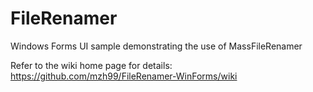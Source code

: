 # FileRenamer
Windows Forms UI sample demonstrating the use of MassFileRenamer

Refer to the wiki home page for details: https://github.com/mzh99/FileRenamer-WinForms/wiki
